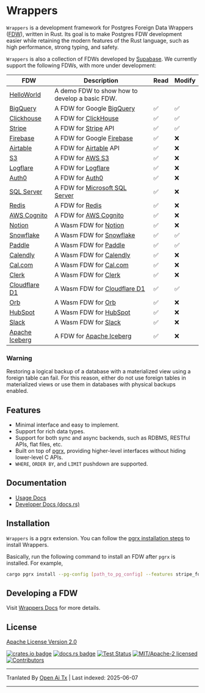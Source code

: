 # Wrappers

`Wrappers` is a development framework for Postgres Foreign Data Wrappers ([FDW](https://wiki.postgresql.org/wiki/Foreign_data_wrappers)), written in Rust. Its goal is to make Postgres FDW development easier while retaining the modern features of the Rust language, such as high performance, strong typing, and safety.

`Wrappers` is also a collection of FDWs developed by [Supabase](https://www.supabase.com). We currently support the following FDWs, with more under development:

| FDW | Description | Read | Modify |
| --- | ----------- | ---- | ------ |
| [HelloWorld](https://raw.githubusercontent.com/supabase/wrappers/main/wrappers/src/fdw/helloworld_fdw) | A demo FDW to show how to develop a basic FDW. | | |
| [BigQuery](https://raw.githubusercontent.com/supabase/wrappers/main/wrappers/src/fdw/bigquery_fdw) | A FDW for Google [BigQuery](https://cloud.google.com/bigquery) | ✅ | ✅ |
| [Clickhouse](https://raw.githubusercontent.com/supabase/wrappers/main/wrappers/src/fdw/clickhouse_fdw) | A FDW for [ClickHouse](https://clickhouse.com/) | ✅ | ✅ |
| [Stripe](https://raw.githubusercontent.com/supabase/wrappers/main/wrappers/src/fdw/stripe_fdw) | A FDW for [Stripe](https://stripe.com/) API | ✅ | ✅ |
| [Firebase](https://raw.githubusercontent.com/supabase/wrappers/main/wrappers/src/fdw/firebase_fdw) | A FDW for Google [Firebase](https://firebase.google.com/) | ✅ | ❌ |
| [Airtable](https://raw.githubusercontent.com/supabase/wrappers/main/wrappers/src/fdw/airtable_fdw) | A FDW for [Airtable](https://airtable.com/) API | ✅ | ❌ |
| [S3](https://raw.githubusercontent.com/supabase/wrappers/main/wrappers/src/fdw/s3_fdw) | A FDW for [AWS S3](https://aws.amazon.com/s3/) | ✅ | ❌ |
| [Logflare](https://raw.githubusercontent.com/supabase/wrappers/main/wrappers/src/fdw/logflare_fdw) | A FDW for [Logflare](https://logflare.app/) | ✅ | ❌ |
| [Auth0](https://raw.githubusercontent.com/supabase/wrappers/main/wrappers/src/fdw/auth0_fdw) | A FDW for [Auth0](https://auth0.com/) | ✅ | ❌ |
| [SQL Server](https://raw.githubusercontent.com/supabase/wrappers/main/wrappers/src/fdw/mssql_fdw) | A FDW for [Microsoft SQL Server](https://www.microsoft.com/en-au/sql-server/) | ✅ | ❌ |
| [Redis](https://raw.githubusercontent.com/supabase/wrappers/main/wrappers/src/fdw/redis_fdw) | A FDW for [Redis](https://redis.io/) | ✅ | ❌ |
| [AWS Cognito](https://raw.githubusercontent.com/supabase/wrappers/main/wrappers/src/fdw/cognito_fdw) | A FDW for [AWS Cognito](https://aws.amazon.com/cognito/) | ✅ | ❌ |
| [Notion](https://raw.githubusercontent.com/supabase/wrappers/main/wasm-wrappers/fdw/notion_fdw) | A Wasm FDW for [Notion](https://www.notion.so/) | ✅ | ❌ |
| [Snowflake](https://raw.githubusercontent.com/supabase/wrappers/main/wasm-wrappers/fdw/snowflake_fdw) | A Wasm FDW for [Snowflake](https://www.snowflake.com/) | ✅ | ✅ |
| [Paddle](https://raw.githubusercontent.com/supabase/wrappers/main/wasm-wrappers/fdw/paddle_fdw) | A Wasm FDW for [Paddle](https://www.paddle.com/) | ✅ | ✅ |
| [Calendly](https://raw.githubusercontent.com/supabase/wrappers/main/wasm-wrappers/fdw/calendly_fdw) | A Wasm FDW for [Calendly](https://www.calendly.com/) | ✅ | ❌ |
| [Cal.com](https://raw.githubusercontent.com/supabase/wrappers/main/wasm-wrappers/fdw/cal_fdw) | A Wasm FDW for [Cal.com](https://www.cal.com/) | ✅ | ❌ |
| [Clerk](https://raw.githubusercontent.com/supabase/wrappers/main/wasm-wrappers/fdw/clerk_fdw) | A Wasm FDW for [Clerk](https://www.clerk.com/) | ✅ | ❌ |
| [Cloudflare D1](https://raw.githubusercontent.com/supabase/wrappers/main/wasm-wrappers/fdw/cfd1_fdw) | A Wasm FDW for [Cloudflare D1](https://developers.cloudflare.com/d1/) | ✅ | ✅ |
| [Orb](https://raw.githubusercontent.com/supabase/wrappers/main/wasm-wrappers/fdw/orb_fdw) | A Wasm FDW for [Orb](https://www.withorb.com/) | ✅ | ❌ |
| [HubSpot](https://raw.githubusercontent.com/supabase/wrappers/main/wasm-wrappers/fdw/hubspot_fdw) | A Wasm FDW for [HubSpot](https://www.hubspot.com/) | ✅ | ❌ |
| [Slack](https://raw.githubusercontent.com/supabase/wrappers/main/wasm-wrappers/fdw/slack_fdw) | A Wasm FDW for [Slack](https://www.slack.com/) | ✅ | ❌ |
| [Apache Iceberg](https://raw.githubusercontent.com/supabase/wrappers/main/wrappers/src/fdw/iceberg_fdw) | A FDW for [Apache Iceberg](https://iceberg.apache.org/) | ✅ | ❌ |

### Warning

Restoring a logical backup of a database with a materialized view using a foreign table can fail. For this reason, either do not use foreign tables in materialized views or use them in databases with physical backups enabled.

## Features

- Minimal interface and easy to implement.
- Support for rich data types.
- Support for both sync and async backends, such as RDBMS, RESTful APIs, flat files, etc.
- Built on top of [pgrx](https://github.com/tcdi/pgrx), providing higher-level interfaces without hiding lower-level C APIs.
- `WHERE`, `ORDER BY`, and `LIMIT` pushdown are supported.

## Documentation

- [Usage Docs](https://fdw.dev/)
- [Developer Docs (docs.rs)](https://docs.rs/supabase-wrappers/latest/supabase_wrappers/)

## Installation

`Wrappers` is a pgrx extension. You can follow the [pgrx installation steps](https://github.com/tcdi/pgrx#system-requirements) to install Wrappers.

Basically, run the following command to install an FDW after `pgrx` is installed. For example,

```bash
cargo pgrx install --pg-config [path_to_pg_config] --features stripe_fdw
```

## Developing a FDW

Visit [Wrappers Docs](https://fdw.dev/) for more details.

## License

[Apache License Version 2.0](https://raw.githubusercontent.com/supabase/wrappers/main/LICENSE)

[![crates.io badge](https://img.shields.io/crates/v/supabase-wrappers.svg)](https://crates.io/crates/supabase-wrappers)
[![docs.rs badge](https://docs.rs/supabase-wrappers/badge.svg)](https://docs.rs/supabase-wrappers)
[![Test Status](https://img.shields.io/github/actions/workflow/status/supabase/wrappers/test_wrappers.yml?branch=main&label=test)](https://github.com/supabase/wrappers/actions/workflows/test_wrappers.yml)
[![MIT/Apache-2 licensed](https://img.shields.io/crates/l/supabase-wrappers.svg)](https://raw.githubusercontent.com/supabase/wrappers/main/LICENSE)
[![Contributors](https://img.shields.io/github/contributors/supabase/wrappers)](https://github.com/supabase/wrappers/graphs/contributors)


---

Tranlated By [Open Ai Tx](https://github.com/OpenAiTx/OpenAiTx) | Last indexed: 2025-06-07

---